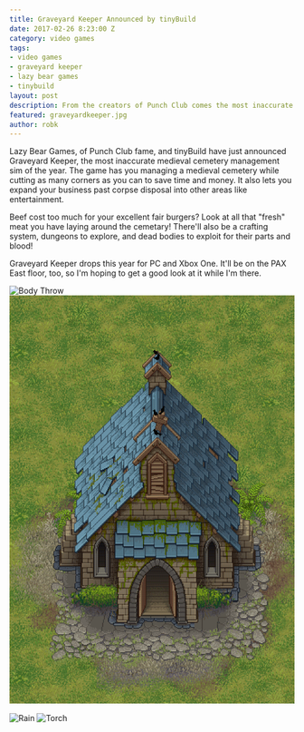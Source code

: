 ```yaml
---
title: Graveyard Keeper Announced by tinyBuild
date: 2017-02-26 8:23:00 Z
category: video games
tags:
- video games
- graveyard keeper
- lazy bear games
- tinybuild
layout: post
description: From the creators of Punch Club comes the most inaccurate medieval cemetery management sim of 2017.
featured: graveyardkeeper.jpg
author: robk
---
```


Lazy Bear Games, of Punch Club fame, and tinyBuild have just announced Graveyard Keeper, the most inaccurate medieval cemetery management sim of the year. The game has you managing a medieval cemetery while cutting as many corners as you can to save time and money. It also lets you expand your business past corpse disposal into other areas like entertainment.

Beef cost too much for your excellent fair burgers? Look at all that "fresh" meat you have laying around the cemetary! There'll also be a crafting system, dungeons to explore, and dead bodies to exploit for their parts and blood!

Graveyard Keeper drops this year for PC and Xbox One. It'll be on the PAX East floor, too, so I'm hoping to get a good look at it while I'm there.

![Body Throw](/images/graveyardkeeper/body_throw_river.gif) ![Church Upgrades](/images/graveyardkeeper/church_upgrades.gif)

![Rain](/images/graveyardkeeper/rain.gif) ![Torch](/images/graveyardkeeper/torch_run.gif)
